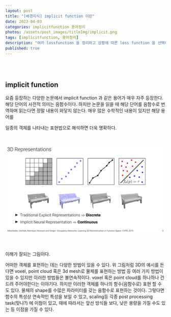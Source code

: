 ```yaml
---
layout: post
title: "[배경지식] implicit function 이란"
date: 2023-04-03
categories: implicitfunction 용어정리
photos: /assets/post_images/titleImg/implicit.png
tags: [implicitfunction, 용어정리] 
description: "여러 lossfunction 을 정리하고 상황에 따른 loss function 을 선택하는 능력을 길러보자"
published: true
---
```


<br/>
<br/>

## implicit function 

요즘 등장하는 다양한 논문에서 implicit  function 과 같은 용어가 매우 자주 등장한다. 해당 단어의 사전적 의미는 음함수이다. 하지만 논문을 읽을 때 해당 단어를 음함수로 번역하며 읽는다면 정말 내용이 와닿지 않는다. 매우 많은 수학적인 내용이 있지만 해당 용어를

일종의 객체를 나타내는 표현법으로 해석하면 더욱 명확하다.

<br/>

![Untitled](/assets/post_images/implicit/Untitled.png)

<br/>

이해가 잘되는 그림이다.

어떠한 객체를 표현하는 데는 다양한 방법이 있을 수 있다. 위 그림처럼 3D의 예시를 든다면 voxel, point cloud 혹은 3d mesh로 물체를 표현하는 방법 등 여러 가지 방법이 있을 수 있지만 이러한 방법들은 불연속적이다. voxel 혹은 point cloud를 하나하나 건드려 주어야한다는 이야기다.  하지만 이러한 객체를 하나의 함수(음함수로) 표현 할 수도 있다. 물체의 shape를 수많은 파라미터를 갖는 음함수로 표현하는 것이다. 그렇다면 함수의 특성상 연속적인 특성을 보일 수 있고, scaling등 각종 post processing task(맞나?) 에 이점이 있고, 때에 따라서는 앞선 방식들 보다, 낮은 용량을 가질 수도 있는 등 이점을 가질 수 있다.